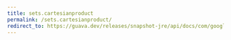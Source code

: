 ```yaml
---
title: sets.cartesianproduct
permalink: /sets.cartesianproduct/
redirect_to: https://guava.dev/releases/snapshot-jre/api/docs/com/google/common/collect/Sets.html#cartesianProduct-java.util.List-
---
```

